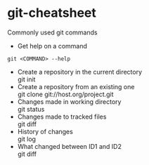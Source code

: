 # git-cheatsheet
Commonly used git commands

* Get help on a command<br/>
~~~
git <COMMAND> --help
~~~
* Create a repository in the current directory<br/>
    git init
* Create a repository from an existing one<br/>
    git clone git://host.org/project.git
* Changes made in working directory<br/>
    git status
* Changes made to tracked files<br/>
    git diff
* History of changes<br/>
    git log
* What changed between ID1 and ID2<br/>
    git diff <ID1> <ID2>
